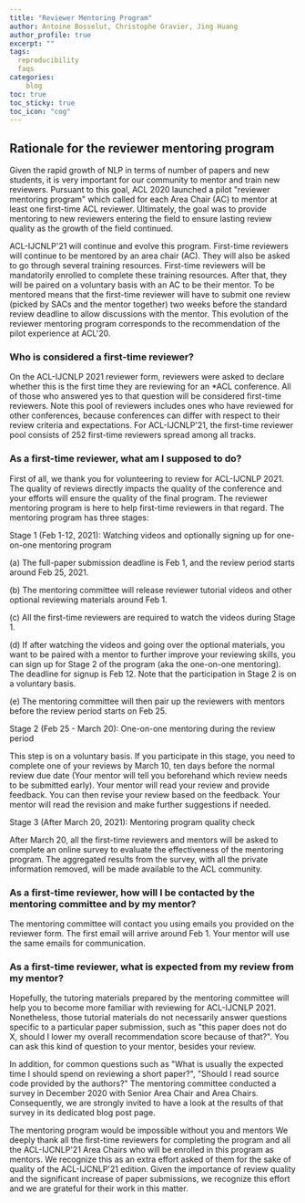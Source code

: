 ```yaml
---
title: "Reviewer Mentoring Program"
author: Antoine Bosselut, Christophe Gravier, Jing Huang
author_profile: true
excerpt: ""
tags:
  reproducibility
  faqs
categories:
    blog
toc: true
toc_sticky: true
toc_icon: "cog"
---
```


## Rationale for the reviewer mentoring program
Given the rapid growth of NLP in terms of number of papers and new students, it is very important for our community to mentor and train new reviewers. Pursuant to this goal, ACL 2020 launched a pilot "reviewer mentoring program" which called for each Area Chair (AC) to mentor at least one first-time ACL reviewer. Ultimately, the goal was to provide mentoring to new reviewers entering the field to ensure lasting review quality as the growth of the field continued.

ACL-IJCNLP'21 will continue and evolve this program. First-time reviewers will continue to be mentored by an area chair (AC). They will also be asked to go through several training resources. First-time reviewers will be mandatorily enrolled to complete these training resources. After that, they will be paired on a voluntary basis with an AC to be their mentor.  To be mentored means that the first-time reviewer will have to submit one review (picked by SACs and the mentor together) two weeks before the standard review deadline to allow discussions with the mentor. This evolution of the reviewer mentoring program corresponds to the recommendation of the pilot experience at ACL'20.

### Who is considered a first-time reviewer?
On the ACL-IJCNLP 2021 reviewer form, reviewers were asked to declare whether this is the first time they are reviewing for an \*ACL conference. All of those who answered yes to that question will be considered first-time reviewers. Note this pool of reviewers includes ones who have reviewed for other conferences, because conferences can differ with respect to their review criteria and expectations. For ACL-IJCNLP'21, the first-time reviewer pool consists of 252 first-time reviewers spread among all tracks.

### As a first-time reviewer, what am I supposed to do?
First of all, we thank you for volunteering to review for ACL-IJCNLP 2021. The quality of reviews directly impacts the quality of the conference and your efforts will ensure the quality of the final program. The reviewer mentoring program is here to help first-time reviewers in that regard.  The mentoring program has three stages: 

Stage 1 (Feb 1-12, 2021): Watching videos and optionally signing up for one-on-one mentoring program

(a) The full-paper submission deadline is Feb 1, and the review period starts around Feb 25, 2021. 

(b) The mentoring committee will release reviewer tutorial videos and other optional reviewing materials around Feb 1.

(c) All the first-time reviewers are required to watch the videos during Stage 1. 

(d) If after watching the videos and going over the optional materials, you want to be paired with a mentor to further improve your reviewing skills, you can sign up for Stage 2 of the program (aka the one-on-one mentoring). The deadline for signup is Feb 12. Note that the participation in Stage 2 is on a voluntary basis.

(e) The mentoring committee will then pair up the reviewers with mentors before the review period starts on Feb 25. 

Stage 2 (Feb 25 - March 20): One-on-one mentoring during the review period

This step is on a voluntary basis. If you participate in this stage, you need to complete one of your reviews by March 10, ten days before the normal review due date (Your mentor will tell you beforehand which review needs to be submitted early). Your mentor will read your review and provide feedback. You can then revise your review based on the feedback. Your mentor will read the revision and make further suggestions if needed.

Stage 3 (After March 20, 2021): Mentoring program quality check

After March 20, all the first-time reviewers and mentors will be asked to complete an online survey to evaluate the effectiveness of the mentoring program.  The aggregated results from the survey, with all the private information removed, will be made available to the ACL community. 

### As a first-time reviewer, how will I be contacted by the mentoring committee and by my mentor? 
The mentoring committee will contact you using emails you provided on the reviewer form. The first email will arrive around Feb 1. Your mentor will use the same emails for communication. 

### As a first-time reviewer, what is expected from my review from my mentor?
Hopefully, the tutoring materials prepared by the mentoring committee will help you to become more familiar with reviewing for ACL-IJCNLP 2021. Nonetheless, those tutorial materials do not necessarily answer questions specific to a particular paper submission, such as "this paper does not do X, should I lower my overall recommendation score because of that?". You can ask this kind of question to your mentor, besides your review.

In addition, for common questions such as "What is usually the expected time I should spend on reviewing a short paper?", "Should I read source code provided by the authors?" The mentoring committee conducted a survey in December 2020 with Senior Area Chair and Area Chairs. Consequently, we are strongly invited to have a look at the results of that survey in its dedicated blog post page.

The mentoring program would be impossible without you and mentors 
We deeply thank all the first-time reviewers for completing the program and all the ACL-IJCNLP'21 Area Chairs who will be enrolled in this program as mentors. We recognize this as an extra effort asked of them for the sake of quality of the ACL-IJCNLP'21 edition. Given the importance of review quality and the significant increase of paper submissions, we recognize this effort and we are grateful for their work in this matter.
